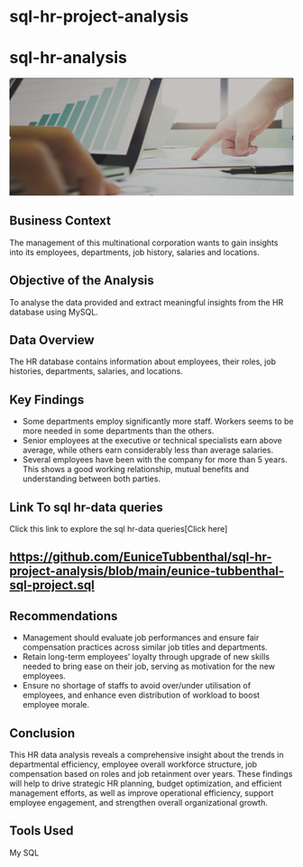 # sql-hr-project-analysis
# sql-hr-analysis
![header-hr-sql-analysis](header-hr-sql-analysis.png)
## Business Context
The management of this multinational corporation wants to gain insights into its employees, departments, job history, salaries and locations.

## Objective of the Analysis
To analyse the data provided and extract meaningful insights from the HR database using MySQL.

## Data Overview
The HR database contains information about employees, their roles, job histories, departments, salaries, and locations.

## Key Findings
- Some departments employ significantly more staff. Workers seems to be more needed in some departments than the others.
- Senior employees at the executive or technical specialists earn above average, while others earn considerably less than average salaries.
- Several employees have been with the company for more than 5 years. This shows a good working relationship, mutual benefits and 
understanding between both parties.

## Link To sql hr-data queries
Click this link to explore the sql hr-data queries[Click here]
## https://github.com/EuniceTubbenthal/sql-hr-project-analysis/blob/main/eunice-tubbenthal-sql-project.sql 

## Recommendations
- Management should evaluate job performances and ensure fair compensation practices across similar job titles and departments.
- Retain long-term employees’ loyalty through upgrade of new skills needed to bring ease on their job, serving as motivation for the new employees.
- Ensure no shortage of staffs to avoid over/under utilisation of employees, and enhance even distribution of workload to boost employee morale.
  
## Conclusion
This HR data analysis reveals a comprehensive insight about the trends in departmental efficiency, employee overall workforce structure, job compensation based on roles and job retainment over years. These findings will help to drive strategic HR planning, budget optimization, and efficient management efforts, as well as improve operational efficiency, support employee engagement, and strengthen overall organizational growth.

  ## Tools Used
  My SQL
